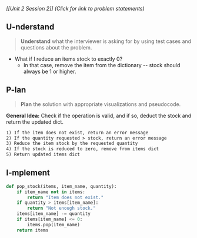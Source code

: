 *[[Unit 2 Session 2]] (Click for link to problem statements)*

## U-nderstand
 
> **Understand** what the interviewer is asking for by using test cases and questions about the problem.

- What if I reduce an items stock to exactly 0?
  - In that case, remove the item from the dictionary -- stock should always be 1 or higher.

## P-lan

> **Plan** the solution with appropriate visualizations and pseudocode.

**General Idea:** Check if the operation is valid, and if so, deduct the stock and return the updated dict.

```markdown
1) If the item does not exist, return an error message
2) If the quantity requested > stock, return an error message
3) Reduce the item stock by the requested quantity
4) If the stock is reduced to zero, remove from items dict
5) Return updated items dict
```

## I-mplement

```python
def pop_stock(items, item_name, quantity):
    if item_name not in items:
        return "Item does not exist."
    if quantity > items[item_name]:
        return "Not enough stock."
    items[item_name] -= quantity
    if items[item_name] <= 0:
        items.pop(item_name)
    return items
```
